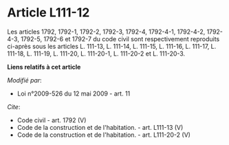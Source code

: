 # Article L111-12

Les articles 1792, 1792-1, 1792-2, 1792-3, 1792-4, 1792-4-1, 1792-4-2, 1792-4-3, 1792-5, 1792-6 et 1792-7 du code civil sont
respectivement reproduits ci-après sous les articles L. 111-13, L. 111-14, L. 111-15, L. 111-16, L. 111-17, L. 111-18, L.
111-19, L. 111-20, L. 111-20-1, L. 111-20-2 et L. 111-20-3.

**Liens relatifs à cet article**

_Modifié par_:

  - Loi n°2009-526 du 12 mai 2009 - art. 11

_Cite_:

  - Code civil - art. 1792 (V)
  - Code de la construction et de l'habitation. - art. L111-13 (V)
  - Code de la construction et de l'habitation. - art. L111-20-2 (V)
